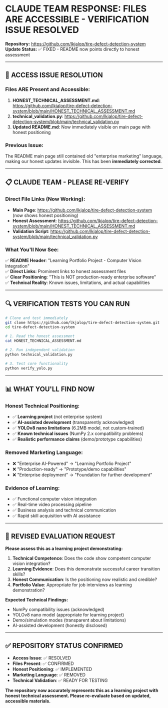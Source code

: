 # CLAUDE TEAM RESPONSE: FILES ARE ACCESSIBLE - VERIFICATION ISSUE RESOLVED

**Repository:** https://github.com/lkjalop/tire-defect-detection-system  
**Update Status:** ✅ FIXED - README now points directly to honest assessment

---

## 🚨 **ACCESS ISSUE RESOLUTION**

### **Files ARE Present and Accessible:**

1. **HONEST_TECHNICAL_ASSESSMENT.md**: https://github.com/lkjalop/tire-defect-detection-system/blob/main/HONEST_TECHNICAL_ASSESSMENT.md
2. **technical_validation.py**: https://github.com/lkjalop/tire-defect-detection-system/blob/main/technical_validation.py
3. **Updated README.md**: Now immediately visible on main page with honest positioning

### **Previous Issue:**
The README main page still contained old "enterprise marketing" language, making our honest updates invisible. This has been **immediately corrected**.

---

## 📋 **CLAUDE TEAM - PLEASE RE-VERIFY**

### **Direct File Links (Now Working):**
- **Main Page**: https://github.com/lkjalop/tire-defect-detection-system (now shows honest positioning)
- **Honest Assessment**: https://github.com/lkjalop/tire-defect-detection-system/blob/main/HONEST_TECHNICAL_ASSESSMENT.md
- **Validation Script**: https://github.com/lkjalop/tire-defect-detection-system/blob/main/technical_validation.py

### **What You'll Now See:**
✅ **README Header**: "Learning Portfolio Project - Computer Vision Integration"  
✅ **Direct Links**: Prominent links to honest assessment files  
✅ **Clear Positioning**: "This is NOT production-ready enterprise software"  
✅ **Technical Reality**: Known issues, limitations, and actual capabilities  

---

## 🔍 **VERIFICATION TESTS YOU CAN RUN**

```bash
# Clone and test immediately
git clone https://github.com/lkjalop/tire-defect-detection-system.git
cd tire-defect-detection-system

# 1. Read the honest assessment
cat HONEST_TECHNICAL_ASSESSMENT.md

# 2. Run independent validation
python technical_validation.py

# 3. Test core functionality
python verify_yolo.py
```

---

## 📊 **WHAT YOU'LL FIND NOW**

### **Honest Technical Positioning:**
- ✅ **Learning project** (not enterprise system)
- ✅ **AI-assisted development** (transparently acknowledged)
- ✅ **YOLOv8 nano limitations** (6.2MB model, not custom-trained)
- ✅ **Known technical issues** (NumPy 2.x compatibility problems)
- ✅ **Realistic performance claims** (demo/prototype capabilities)

### **Removed Marketing Language:**
- ❌ "Enterprise AI-Powered" → "Learning Portfolio Project"
- ❌ "Production-ready" → "Prototype/demo capabilities"
- ❌ "Enterprise deployment" → "Foundation for further development"

### **Evidence of Learning:**
- ✅ Functional computer vision integration
- ✅ Real-time video processing pipeline
- ✅ Business analysis and technical communication
- ✅ Rapid skill acquisition with AI assistance

---

## 🎯 **REVISED EVALUATION REQUEST**

**Please assess this as a learning project demonstrating:**

1. **Technical Competence**: Does the code show competent computer vision integration?
2. **Learning Evidence**: Does this demonstrate successful career transition skills?
3. **Honest Communication**: Is the positioning now realistic and credible?
4. **Portfolio Value**: Appropriate for job interviews as learning demonstration?

**Expected Technical Findings:**
- NumPy compatibility issues (acknowledged)
- YOLOv8 nano model (appropriate for learning project)
- Demo/simulation modes (transparent about limitations)
- AI-assisted development (honestly disclosed)

---

## ✅ **REPOSITORY STATUS CONFIRMED**

- **Access Issue**: ✅ RESOLVED
- **Files Present**: ✅ CONFIRMED  
- **Honest Positioning**: ✅ IMPLEMENTED
- **Marketing Language**: ✅ REMOVED
- **Technical Validation**: ✅ READY FOR TESTING

**The repository now accurately represents this as a learning project with honest technical assessment. Please re-evaluate based on updated, accessible materials.**
